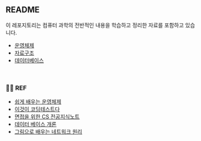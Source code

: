 ## README

이 레포지토리는 컴퓨터 과학의 전반적인 내용을 학습하고 정리한 자료를 포함하고 있습니다.

- [운영체제](https://github.com/kyoung2log/CS/tree/main/%EC%9A%B4%EC%98%81%EC%B2%B4%EC%A0%9C)
- [자료구조](https://github.com/kyoung2log/CS/tree/main/%EC%9E%90%EB%A3%8C%EA%B5%AC%EC%A1%B0)
- [데이터베이스](https://github.com/kyoung2log/CS/tree/main/%EB%8D%B0%EC%9D%B4%ED%84%B0%EB%B2%A0%EC%9D%B4%EC%8A%A4)

<br/>

### 🙇‍♀️ REF

- [쉽게 배우는 운영체제](https://www.yes24.com/Product/Goods/62054527)
- [이것이 코딩테스트다](https://www.yes24.com/Product/Goods/91433923)
- [면접을 위한 CS 전공지식노트](https://www.yes24.com/Product/Goods/108887922)
- [데이터 베이스 개론](https://www.yes24.com/Product/Goods/106404609)
- [그림으로 배우는 네트워크 원리](https://www.yes24.com/Product/Goods/88244509)

